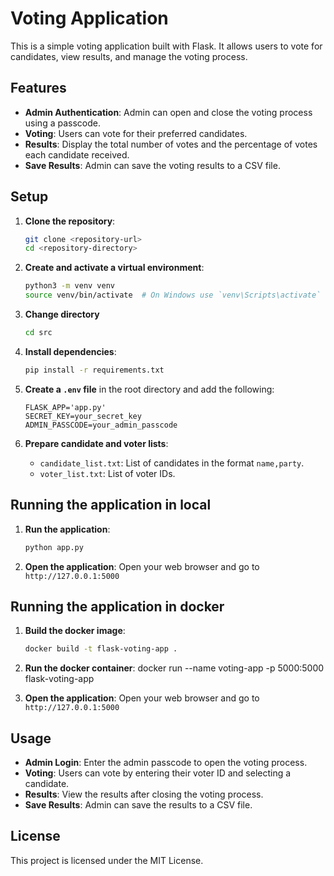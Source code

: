 # Voting Application

This is a simple voting application built with Flask. It allows users to vote for candidates, view results, and manage the voting process.

## Features

- **Admin Authentication**: Admin can open and close the voting process using a passcode.
- **Voting**: Users can vote for their preferred candidates.
- **Results**: Display the total number of votes and the percentage of votes each candidate received.
- **Save Results**: Admin can save the voting results to a CSV file.

## Setup

1. **Clone the repository**:
    ```sh
    git clone <repository-url>
    cd <repository-directory>
    ```

2. **Create and activate a virtual environment**:
    ```sh
    python3 -m venv venv
    source venv/bin/activate  # On Windows use `venv\Scripts\activate`
    ```

3. **Change directory**
    ```sh
    cd src
    ```

4. **Install dependencies**:
    ```sh
    pip install -r requirements.txt
    ```

5. **Create a `.env` file** in the root directory and add the following:
    ```
    FLASK_APP='app.py'
    SECRET_KEY=your_secret_key
    ADMIN_PASSCODE=your_admin_passcode
    ```

6. **Prepare candidate and voter lists**:
    - `candidate_list.txt`: List of candidates in the format `name,party`.
    - `voter_list.txt`: List of voter IDs.

## Running the application in local

1. **Run the application**:
    ```sh
    python app.py
    ```

2. **Open the application**:
    Open your web browser and go to `http://127.0.0.1:5000`

## Running the application in docker

1. **Build the docker image**:
    ```sh
    docker build -t flask-voting-app .
    ```

2. **Run the docker container**:
    docker run --name voting-app -p 5000:5000 flask-voting-app

3. **Open the application**:
    Open your web browser and go to `http://127.0.0.1:5000`

## Usage

- **Admin Login**: Enter the admin passcode to open the voting process.
- **Voting**: Users can vote by entering their voter ID and selecting a candidate.
- **Results**: View the results after closing the voting process.
- **Save Results**: Admin can save the results to a CSV file.

## License

This project is licensed under the MIT License.